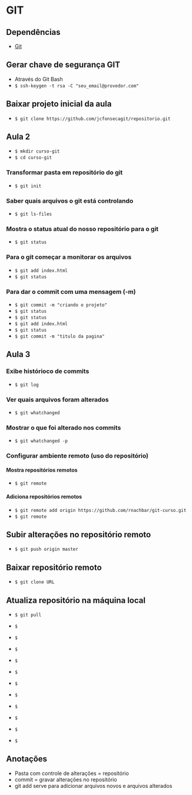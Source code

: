 # GIT

## Dependências

* [Git](https://git-for-windows.github.io/)

## Gerar chave de segurança GIT

* Através do Git Bash
* `$ ssh-keygen -t rsa -C "seu_email@provedor.com"`

## Baixar projeto inicial da aula
* `$ git clone https://github.com/jcfonsecagit/repositorio.git`

## Aula 2

* `$ mkdir curso-git`
* `$ cd curso-git`

### Transformar pasta em repositório do git
* `$ git init`

### Saber quais arquivos o git está controlando
* `$ git ls-files`

### Mostra o status atual do nosso repositório para o git
* `$ git status`

### Para o git começar a monitorar os arquivos
* `$ git add index.html`
* `$ git status`

### Para dar o commit com uma mensagem (-m)
* `$ git commit -m "criando o projeto"`
* `$ git status`
* `$ git status`
* `$ git add index.html`
* `$ git status`
* `$ git commit -m "titulo da pagina"`

## Aula 3

### Exibe histórioco de commits
* `$ git log`

### Ver quais arquivos foram alterados
* `$ git whatchanged`

### Mostrar o que foi alterado nos commits
* `$ git whatchanged -p`

### Configurar ambiente remoto (uso do repositório)
#### Mostra repositórios remotos
* `$ git remote`

#### Adiciona repositórios remotos
* `$ git remote add origin https://github.com/rnachbar/git-curso.git`
* `$ git remote`

## Subir alterações no repositório remoto
* `$ git push origin master`
## Baixar repositório remoto
* `$ git clone URL`
## Atualiza repositório na máquina local
* `$ git pull`

* `$ `
* `$ `
* `$ `
* `$ `
* `$ `
* `$ `
* `$ `
* `$ `
* `$ `
* `$ `
* `$ `

## Anotações

* Pasta com controle de alterações = repositório
* commit = gravar alterações no repositório
* git add serve para adicionar arquivos novos e arquivos alterados